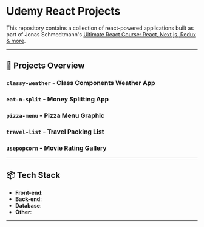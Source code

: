 ﻿# Udemy React Projects

This repository contains a collection of react-powered applications built as part of Jonas Schmedtmann's [Ultimate React Course: React, Next.js, Redux & more](https://www.udemy.com/course/the-ultimate-react-course/?couponCode=25BBPMXINACTIVE).

---

## 🔧 Projects Overview

### `classy-weather` - Class Components Weather App

### `eat-n-split` - Money Splitting App

### `pizza-menu` - Pizza Menu Graphic

### `travel-list` - Travel Packing List

### `usepopcorn` - Movie Rating Gallery

<!--
### 📄 `capstone` — **ResumeForge**
A modern AI-assisted resume builder that allows users to create, edit, and export professional resumes. Features include real-time content editing, dynamic section management, and a clean export-ready layout. Designed as the capstone project to integrate full-stack development and product thinking.

### 🛒 `commerce` — **E-Commerce Auction Site**
A Django-powered auction platform where users can:
- Post product listings with images and descriptions
- Place bids on active listings
- Comment on items
- Add items to a personal watchlist
- Close auctions and view winner results  
Implements user authentication and dynamic listing updates using Django’s ORM and templating engine.
-->

---

## 📦 Tech Stack

- **Front-end**:
- **Back-end**:
- **Database**:
- **Other**:

---
